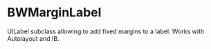# BWMarginLabel

UILabel subclass allowing to add fixed margins to a label.
Works with Autolayout and IB.
